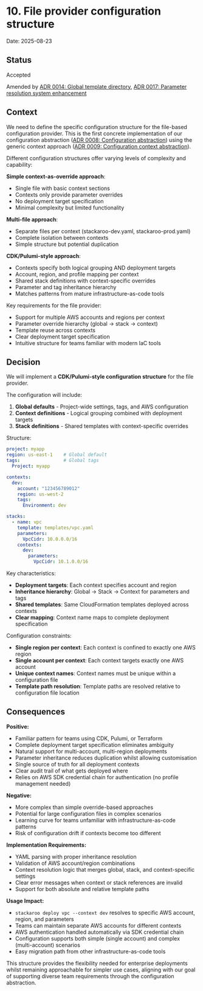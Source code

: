 # 10. File provider configuration structure

Date: 2025-08-23

## Status

Accepted

Amended by [ADR 0014: Global template directory](0014-global-template-directory.md), [ADR 0017: Parameter resolution system enhancement](0017-parameter-resolution-system-enhancement.md)

## Context

We need to define the specific configuration structure for the file-based configuration provider. This is the first concrete implementation of our configuration abstraction ([ADR 0008: Configuration abstraction](0008-configuration-abstraction.md)) using the generic context approach ([ADR 0009: Configuration context abstraction](0009-configuration-context-abstraction.md)).

Different configuration structures offer varying levels of complexity and capability:

**Simple context-as-override approach**:
- Single file with basic context sections
- Contexts only provide parameter overrides
- No deployment target specification
- Minimal complexity but limited functionality

**Multi-file approach**:
- Separate files per context (stackaroo-dev.yaml, stackaroo-prod.yaml)
- Complete isolation between contexts
- Simple structure but potential duplication

**CDK/Pulumi-style approach**:
- Contexts specify both logical grouping AND deployment targets
- Account, region, and profile mapping per context
- Shared stack definitions with context-specific overrides
- Parameter and tag inheritance hierarchy
- Matches patterns from mature infrastructure-as-code tools

Key requirements for the file provider:
- Support for multiple AWS accounts and regions per context
- Parameter override hierarchy (global → stack → context)
- Template reuse across contexts
- Clear deployment target specification
- Intuitive structure for teams familiar with modern IaC tools

## Decision

We will implement a **CDK/Pulumi-style configuration structure** for the file provider.

The configuration will include:

1. **Global defaults** - Project-wide settings, tags, and AWS configuration
2. **Context definitions** - Logical grouping combined with deployment targets
3. **Stack definitions** - Shared templates with context-specific overrides

Structure:
```yaml
project: myapp
region: us-east-1    # Global default
tags:                # Global tags
  Project: myapp

contexts:
  dev:
    account: "123456789012"
    region: us-west-2
    tags:
      Environment: dev

stacks:
  - name: vpc
    template: templates/vpc.yaml
    parameters:
      VpcCidr: 10.0.0.0/16
    contexts:
      dev:
        parameters:
          VpcCidr: 10.1.0.0/16
```

Key characteristics:
- **Deployment targets**: Each context specifies account and region
- **Inheritance hierarchy**: Global → Stack → Context for parameters and tags
- **Shared templates**: Same CloudFormation templates deployed across contexts
- **Clear mapping**: Context name maps to complete deployment specification

Configuration constraints:
- **Single region per context**: Each context is confined to exactly one AWS region
- **Single account per context**: Each context targets exactly one AWS account
- **Unique context names**: Context names must be unique within a configuration file
- **Template path resolution**: Template paths are resolved relative to configuration file location

## Consequences

**Positive:**
- Familiar pattern for teams using CDK, Pulumi, or Terraform
- Complete deployment target specification eliminates ambiguity
- Natural support for multi-account, multi-region deployments
- Parameter inheritance reduces duplication whilst allowing customisation
- Single source of truth for all deployment contexts
- Clear audit trail of what gets deployed where
- Relies on AWS SDK credential chain for authentication (no profile management needed)

**Negative:**
- More complex than simple override-based approaches
- Potential for large configuration files in complex scenarios
- Learning curve for teams unfamiliar with infrastructure-as-code patterns
- Risk of configuration drift if contexts become too different

**Implementation Requirements:**
- YAML parsing with proper inheritance resolution
- Validation of AWS account/region combinations
- Context resolution logic that merges global, stack, and context-specific settings
- Clear error messages when context or stack references are invalid
- Support for both absolute and relative template paths

**Usage Impact:**
- `stackaroo deploy vpc --context dev` resolves to specific AWS account, region, and parameters
- Teams can maintain separate AWS accounts for different contexts
- AWS authentication handled automatically via SDK credential chain
- Configuration supports both simple (single account) and complex (multi-account) scenarios
- Easy migration path from other infrastructure-as-code tools

This structure provides the flexibility needed for enterprise deployments whilst remaining approachable for simpler use cases, aligning with our goal of supporting diverse team requirements through the configuration abstraction.
